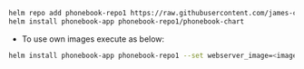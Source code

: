 ```bash
helm repo add phonebook-repo1 https://raw.githubusercontent.com/james-clarusway/phonebook-repo1/main
helm install phonebook-app phonebook-repo1/phonebook-chart
```

- To use own images execute as below:

```bash
helm install phonebook-app phonebook-repo1 --set webserver_image=<image-name> --set resultserver_image=<image-name>
```